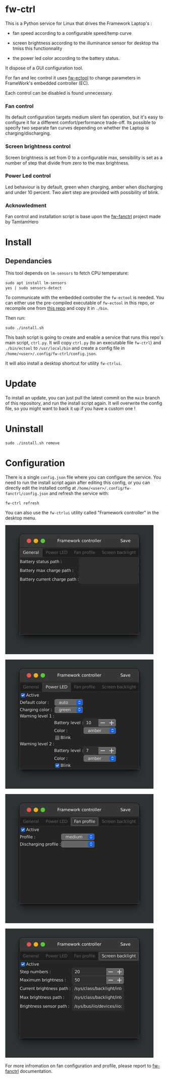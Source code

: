 # fw-ctrl

This is a Python service for Linux that drives the Framework Laptop's :

- fan speed according to a configurable speed/temp curve

- screen brightness according to the illuminance sensor for desktop tha tmiss this functionnality

- the power led color according to the battery status.

It dispose of a GUI configuration tool.

For fan and lec control it uses [fw-ectool](https://github.com/DHowett/fw-ectool) to change parameters in FrameWork's embedded controller (EC).

Each control can be disabled is found unnecessary.

### Fan control

Its default configuration targets medium silent fan operation, but it's easy to configure it for a different comfort/performance trade-off.
Its possible to specify two separate fan curves depending on whether the Laptop is charging/discharging.

### Screen brightness control

Screen brightness is set from 0 to a configurable max, sensibility is set as a number of step that divide from zero to the max brightness.

### Power Led control

Led behaviour is by default, green when charging, amber when discharging and under 10 percent. Two alert step are provided with possibility of blink.

### Acknowledment

Fan control and installation script is base upon the [fw-fanctrl](https://github.com/TamtamHero/fw-fanctrl) project made by TamtamHero

# Install

## Dependancies

This tool depends on `lm-sensors` to fetch CPU temperature:

```
sudo apt install lm-sensors
yes | sudo sensors-detect
```

To communicate with the embedded controller the `fw-ectool` is needed. You can either use the pre-compiled executable of `fw-ectool` in this repo, or recompile one from [this repo](https://github.com/DHowett/fw-ectool) and copy it in `./bin`.

Then run:

```
sudo ./install.sh
```

This bash script is going to create and enable a service that runs this repo's main script, `ctrl.py`.
It will copy `ctrl.py` (to an executable file `fw-ctrl`) and `./bin/ectool` to `/usr/local/bin` and create a config file in `/home/<user>/.config/fw-ctrl/config.json`.

It will also install a desktop shortcut for utility `fw-ctrlui`.

# Update

To install an update, you can just pull the latest commit on the `main` branch of this repository, and run the install script again.
It will overwrite the config file, so you might want to back it up if you have a custom one !

# Uninstall

```
sudo ./install.sh remove
```

# Configuration

There is a single `config.json` file where you can configure the service. You need to run the install script again after editing this config, or you can directly edit the installed config at `/home/<user>/.config/fw-fanctrl/config.json` and refresh the service with:

```
fw-ctrl refresh
```

You can also use the ``fw-ctrlui`` utility called "Framework controller" in the desktop menu.

![ui-general.png](ui-general.png)

![ui-led.png](ui-led.png)

![ui-fan.png](ui-fan.png)

![ui-brightness.png](ui-brightness.png)

For more infromation on fan configuration and profile, please report to [fw-fanctrl](https://github.com/TamtamHero/fw-fanctrl) documentation.
